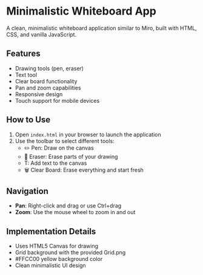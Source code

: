 # Minimalistic Whiteboard App

A clean, minimalistic whiteboard application similar to Miro, built with HTML, CSS, and vanilla JavaScript.

## Features

- Drawing tools (pen, eraser)
- Text tool
- Clear board functionality
- Pan and zoom capabilities
- Responsive design
- Touch support for mobile devices

## How to Use

1. Open `index.html` in your browser to launch the application
2. Use the toolbar to select different tools:
   - ✏️ Pen: Draw on the canvas
   - 🧽 Eraser: Erase parts of your drawing
   - T: Add text to the canvas
   - 🗑️ Clear Board: Erase everything and start fresh

## Navigation

- **Pan**: Right-click and drag or use Ctrl+drag
- **Zoom**: Use the mouse wheel to zoom in and out

## Implementation Details

- Uses HTML5 Canvas for drawing
- Grid background with the provided Grid.png
- #FFCC00 yellow background color
- Clean minimalistic UI design 